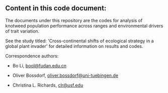 ## Content in this code document:

The documents under this repository are the codes for analysis of knotweed population performance across ranges and environmental drivers of trait variation.

See the study titled: 'Cross-continental shifts of ecological strategy in a global plant invader' for detailed information on results and codes.

Correspondence authors:

- Bo Li, bool@fudan.edu.cn

- Oliver Bossdorf, oliver.bossdorf@uni-tuebingen.de

- Christina L. Richards, clr@usf.edu
